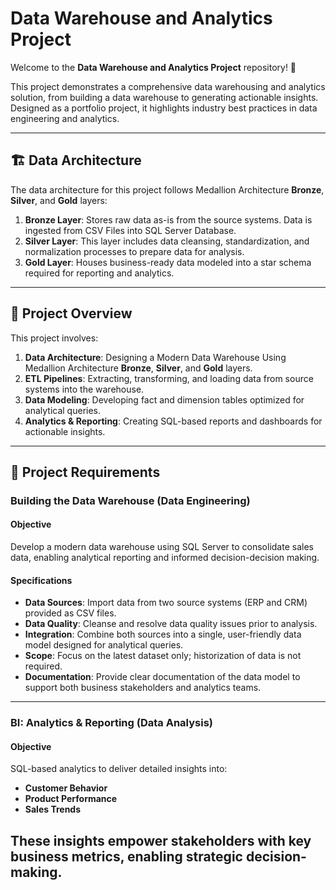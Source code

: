 # Data Warehouse and Analytics Project

Welcome to the **Data Warehouse and Analytics Project** repository! 🚀

This project demonstrates a comprehensive data warehousing and analytics solution, from building a data warehouse to generating actionable insights. Designed as a portfolio project, it highlights industry best practices in data engineering and analytics.

---

## 🏗️ Data Architecture

The data architecture for this project follows Medallion Architecture **Bronze**, **Silver**, and **Gold** layers:

1.  **Bronze Layer**: Stores raw data as-is from the source systems. Data is ingested from CSV Files into SQL Server Database.
2.  **Silver Layer**: This layer includes data cleansing, standardization, and normalization processes to prepare data for analysis.
3.  **Gold Layer**: Houses business-ready data modeled into a star schema required for reporting and analytics.

---

## 📖 Project Overview

This project involves:

1.  **Data Architecture**: Designing a Modern Data Warehouse Using Medallion Architecture **Bronze**, **Silver**, and **Gold** layers.
2.  **ETL Pipelines**: Extracting, transforming, and loading data from source systems into the warehouse.
3.  **Data Modeling**: Developing fact and dimension tables optimized for analytical queries.
4.  **Analytics & Reporting**: Creating SQL-based reports and dashboards for actionable insights.

---

## 🚀 Project Requirements

### Building the Data Warehouse (Data Engineering)

#### Objective

Develop a modern data warehouse using SQL Server to consolidate sales data, enabling analytical reporting and informed decision-decision making.

#### Specifications

* **Data Sources**: Import data from two source systems (ERP and CRM) provided as CSV files.
* **Data Quality**: Cleanse and resolve data quality issues prior to analysis.
* **Integration**: Combine both sources into a single, user-friendly data model designed for analytical queries.
* **Scope**: Focus on the latest dataset only; historization of data is not required.
* **Documentation**: Provide clear documentation of the data model to support both business stakeholders and analytics teams.

---

### BI: Analytics & Reporting (Data Analysis)

#### Objective

SQL-based analytics to deliver detailed insights into:

* **Customer Behavior**
* **Product Performance**
* **Sales Trends**

These insights empower stakeholders with key business metrics, enabling strategic decision-making.
---
